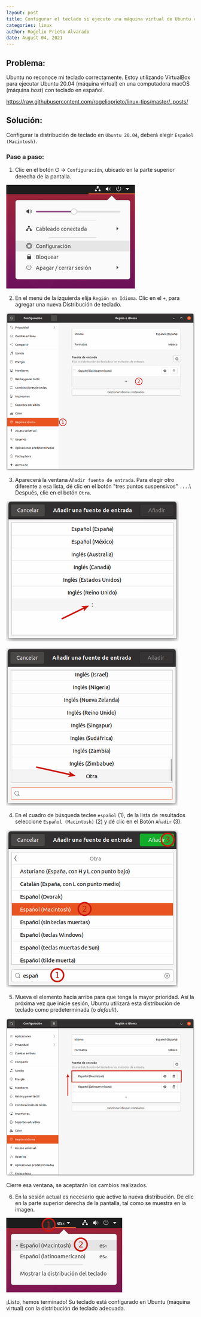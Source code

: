 ```yaml
---
layout: post
title: Configurar el teclado si ejecuto una máquina virtual de Ubuntu en macOS
categories: linux
author: Rogelio Prieto Alvarado
date: August 04, 2021
---
```


## Problema:

Ubuntu no reconoce mi teclado correctamente. Estoy utilizando VirtualBox para ejecutar Ubuntu 20.04 (máquina virtual) en una computadora macOS (máquina _host_) con teclado en español.


https://raw.githubusercontent.com/rogelioprieto/linux-tips/master/_posts/

## Solución:

Configurar la distribución de teclado en `Ubuntu 20.04`, deberá elegir `Español (Macintosh)`.


### Paso a paso:

1. Clic en el botón  ⏻ -> `Configuración`, ubicado en la parte superior derecha de la pantalla.

![01](https://raw.githubusercontent.com/rogelioprieto/linux-tips/master/_posts/configurar-teclado-ubuntu-mv/01.png)

2. En el menú de la izquierda elija `Región en Idioma`. Clic en el `+`, para agregar una nueva Distribución de teclado.

![02](https://raw.githubusercontent.com/rogelioprieto/linux-tips/master/_posts/configurar-teclado-ubuntu-mv/02.png)


3. Aparecerá la ventana `Añadir fuente de entrada`. Para elegir otro diferente a esa lista, dé clic en el botón "tres puntos suspensivos" `...`.\ 
Después, clic en el botón `Otra`. 

![](https://raw.githubusercontent.com/rogelioprieto/linux-tips/master/_posts/configurar-teclado-ubuntu-mv/03a.png)

![](https://raw.githubusercontent.com/rogelioprieto/linux-tips/master/_posts/configurar-teclado-ubuntu-mv/03b.png)


4. En el cuadro de búsqueda teclee `español` (1), de la lista de resultados seleccione `Español (Macintosh)` (2) y dé clic en el Botón `Añadir` (3).

![04](https://raw.githubusercontent.com/rogelioprieto/linux-tips/master/_posts/configurar-teclado-ubuntu-mv/04.png)


5. Mueva el elemento hacia arriba para que tenga la mayor prioridad. Así la próxima vez que inicie sesión, Ubuntu utilizará esta distribución de teclado como predeterminada (o _default_).

![05](https://raw.githubusercontent.com/rogelioprieto/linux-tips/master/_posts/configurar-teclado-ubuntu-mv/05.png)

Cierre esa ventana, se aceptarán los cambios realizados.

6. En la sesión actual es necesario que active la nueva distribución. De clic en la parte superior derecha de la pantalla, tal como se muestra en la imagen.

![06](https://raw.githubusercontent.com/rogelioprieto/linux-tips/master/_posts/configurar-teclado-ubuntu-mv/06.png)

¡Listo, hemos terminado! Su teclado está configurado en Ubuntu (máquina virtual) con la distribución de teclado adecuada.






